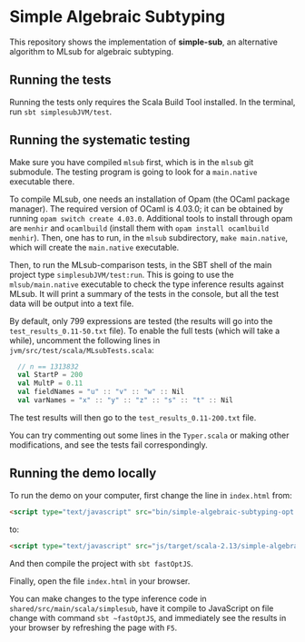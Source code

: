 # Simple Algebraic Subtyping

This repository shows the implementation of **simple-sub**,
an alternative algorithm to MLsub for algebraic subtyping.


## Running the tests

Running the tests only requires the Scala Build Tool installed.
In the terminal, run `sbt simplesubJVM/test`.


## Running the systematic testing

Make sure you have compiled `mlsub` first, which is in the `mlsub` git submodule.
The testing program is going to look for a `main.native` executable there.

To compile MLsub, one needs an installation of Opam (the OCaml package manager).
The required version of OCaml is 4.03.0; it can be obtained by running `opam switch create 4.03.0`.
Additional tools to install through opam are `menhir` and `ocamlbuild`
(install them with `opam install ocamlbuild menhir`).
Then, one has to run, in the `mlsub` subdirectory, `make main.native`,
which will create the `main.native` executable.

Then, to run the MLsub-comparison tests,
in the SBT shell of the main project type `simplesubJVM/test:run`.
This is going to use the `mlsub/main.native` executable to check the type inference results against MLsub.
It will print a summary of the tests in the console,
but all the test data will be output into a text file.

By default, only 799 expressions are tested
(the results will go into the `test_results_0.11-50.txt` file).
To enable the full tests (which will take a while), uncomment the following lines
in `jvm/src/test/scala/MLsubTests.scala`:
```scala
  // n == 1313832
  val StartP = 200
  val MultP = 0.11
  val fieldNames = "u" :: "v" :: "w" :: Nil
  val varNames = "x" :: "y" :: "z" :: "s" :: "t" :: Nil
```
The test results will then go to the `test_results_0.11-200.txt` file.

You can try commenting out some lines in the `Typer.scala`
or making other modifications,
and see the tests fail correspondingly.


## Running the demo locally

To run the demo on your computer, first change the line in `index.html` from:
```html
<script type="text/javascript" src="bin/simple-algebraic-subtyping-opt.js"></script>
```
to:
```html
<script type="text/javascript" src="js/target/scala-2.13/simple-algebraic-subtyping-fastopt.js"></script>
```

And then compile the project with `sbt fastOptJS`.

Finally, open the file `index.html` in your browser.

You can make changes to the type inference code
in `shared/src/main/scala/simplesub`,
have it compile to JavaScript on file change with command
`sbt ~fastOptJS`,
and immediately see the results in your browser by refreshing the page with `F5`.
